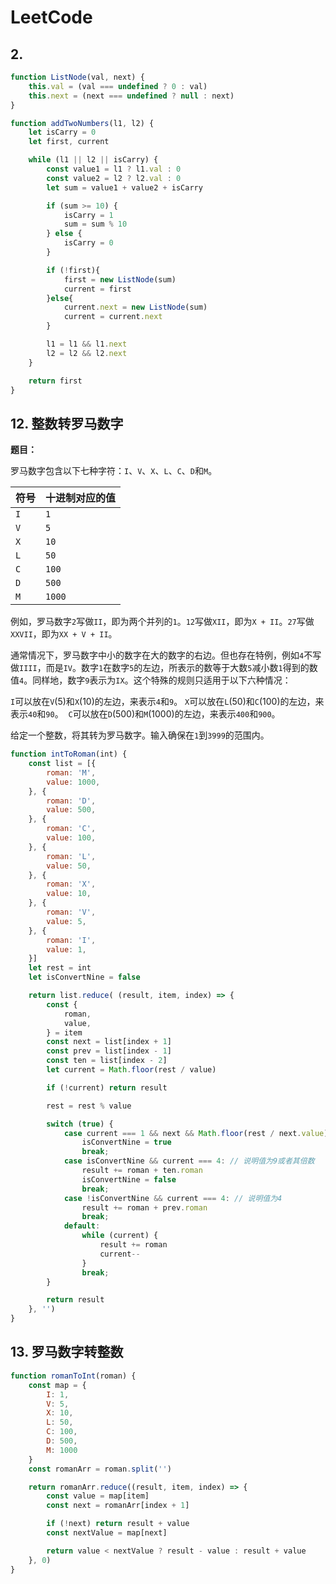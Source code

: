 # LeetCode

## 2.

```js
function ListNode(val, next) {
    this.val = (val === undefined ? 0 : val)
    this.next = (next === undefined ? null : next)
}

function addTwoNumbers(l1, l2) {
    let isCarry = 0
    let first, current

    while (l1 || l2 || isCarry) {
        const value1 = l1 ? l1.val : 0
        const value2 = l2 ? l2.val : 0
        let sum = value1 + value2 + isCarry

        if (sum >= 10) {
            isCarry = 1
            sum = sum % 10
        } else {
            isCarry = 0
        }

        if (!first){
            first = new ListNode(sum)
            current = first
        }else{
            current.next = new ListNode(sum)
            current = current.next
        }

        l1 = l1 && l1.next
        l2 = l2 && l2.next
    }

    return first
}
```

## 12. 整数转罗马数字

**题目：**

罗马数字包含以下七种字符：`I`、`V`、`X`、`L`、`C`、`D`和`M`。

| 符号 | 十进制对应的值 |
|-----|--------------|
|`I`   | `1` |
|`V`   | `5` |
|`X`   | `10` |
|`L`   | `50` |
|`C`   | `100` |
|`D`   | `500` |
|`M`   | `1000` |

例如，罗马数字`2`写做`II`，即为两个并列的`1`。`12`写做`XII`，即为`X + II`。`27`写做`XXVII`，即为`XX + V + II`。

通常情况下，罗马数字中小的数字在大的数字的右边。但也存在特例，例如`4`不写做`IIII`，而是`IV`。数字`1`在数字`5`的左边，所表示的数等于大数`5`减小数`1`得到的数值`4`。同样地，数字`9`表示为`IX`。这个特殊的规则只适用于以下六种情况：

`I`可以放在`V`(5)和`X`(10)的左边，来表示`4`和`9`。
`X`可以放在`L`(50)和`C`(100)的左边，来表示`40`和`90`。 
`C`可以放在`D`(500)和`M`(1000)的左边，来表示`400`和`900`。

给定一个整数，将其转为罗马数字。输入确保在`1`到`3999`的范围内。

```js
function intToRoman(int) {
    const list = [{
        roman: 'M',
        value: 1000,
    }, {
        roman: 'D',
        value: 500,
    }, {
        roman: 'C',
        value: 100,
    }, {
        roman: 'L',
        value: 50,
    }, {
        roman: 'X',
        value: 10,
    }, {
        roman: 'V',
        value: 5,
    }, {
        roman: 'I',
        value: 1,
    }]
    let rest = int
    let isConvertNine = false

    return list.reduce( (result, item, index) => {
        const {
            roman,
            value,
        } = item
        const next = list[index + 1]
        const prev = list[index - 1]
        const ten = list[index - 2]
        let current = Math.floor(rest / value)

        if (!current) return result

        rest = rest % value

        switch (true) {
            case current === 1 && next && Math.floor(rest / next.value) === 4: // 9 需要特殊表示为prev + next
                isConvertNine = true
                break;
            case isConvertNine && current === 4: // 说明值为9或者其倍数
                result += roman + ten.roman
                isConvertNine = false
                break;
            case !isConvertNine && current === 4: // 说明值为4
                result += roman + prev.roman
                break;
            default:
                while (current) {
                    result += roman
                    current--
                }
                break;
        }

        return result
    }, '')
}
```

## 13. 罗马数字转整数

```js
function romanToInt(roman) {
    const map = {
        I: 1,
        V: 5,
        X: 10,
        L: 50,
        C: 100,
        D: 500,
        M: 1000
    }
    const romanArr = roman.split('')

    return romanArr.reduce((result, item, index) => {
        const value = map[item]
        const next = romanArr[index + 1]

        if (!next) return result + value
        const nextValue = map[next]

        return value < nextValue ? result - value : result + value
    }, 0)
}
```